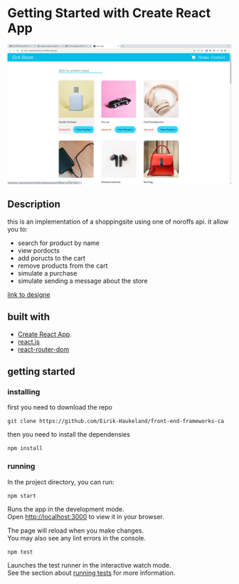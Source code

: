 # Getting Started with Create React App

[![image of site running](./img_of_site_running_2024_03_09.png)](https://main--astounding-kleicha-407922.netlify.app/)

## Description

this is an implementation of a shoppingsite using one of noroffs api. it allow you to:
- search for product by name 
- view pordocts
- add poructs to the cart
- remove products from the cart
- simulate a purchase
- simulate sending a message about the store

[link to designe](https://www.figma.com/file/m9S8hxGnIdf7Gbrb8dATun/Untitled?type=design&node-id=28%3A3235&mode=design&t=MXc8ueiGamIdM2cU-1)

## built with

- [Create React App](https://github.com/facebook/create-react-app).
- [react.js](https://react.dev/)
- [react-router-dom](https://reactrouter.com/en/main)

## getting started

### installing

first you need to download the repo
```shell
git clone https://github.com/Eirik-Haukeland/front-end-frameworks-ca
```

then you need to install the dependensies
```shell
npm install
```

### running

In the project directory, you can run:

```shell
npm start
```

Runs the app in the development mode.\
Open [http://localhost:3000](http://localhost:3000) to view it in your browser.

The page will reload when you make changes.\
You may also see any lint errors in the console.

```shell
npm test
```

Launches the test runner in the interactive watch mode.\
See the section about [running tests](https://facebook.github.io/create-react-app/docs/running-tests) for more information.

